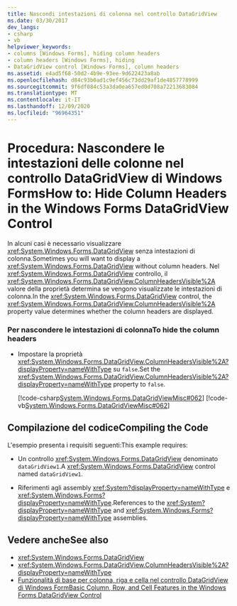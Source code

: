 ```yaml
---
title: Nascondi intestazioni di colonna nel controllo DataGridView
ms.date: 03/30/2017
dev_langs:
- csharp
- vb
helpviewer_keywords:
- columns [Windows Forms], hiding column headers
- column headers [Windows Forms], hiding
- DataGridView control [Windows Forms], column headers
ms.assetid: e4ad5f68-50d2-4b9e-93ee-9d622423a8ab
ms.openlocfilehash: d84c93b0ad1c9ef456c73dd29af1de4857778999
ms.sourcegitcommit: 9f6df084c53a3da0ea657ed0d708a72213683084
ms.translationtype: MT
ms.contentlocale: it-IT
ms.lasthandoff: 12/09/2020
ms.locfileid: "96964351"
---
```

# <a name="how-to-hide-column-headers-in-the-windows-forms-datagridview-control"></a><span data-ttu-id="b9659-102">Procedura: Nascondere le intestazioni delle colonne nel controllo DataGridView di Windows Forms</span><span class="sxs-lookup"><span data-stu-id="b9659-102">How to: Hide Column Headers in the Windows Forms DataGridView Control</span></span>
<span data-ttu-id="b9659-103">In alcuni casi è necessario visualizzare <xref:System.Windows.Forms.DataGridView> senza intestazioni di colonna.</span><span class="sxs-lookup"><span data-stu-id="b9659-103">Sometimes you will want to display a <xref:System.Windows.Forms.DataGridView> without column headers.</span></span> <span data-ttu-id="b9659-104">Nel <xref:System.Windows.Forms.DataGridView> controllo, il <xref:System.Windows.Forms.DataGridView.ColumnHeadersVisible%2A> valore della proprietà determina se vengono visualizzate le intestazioni di colonna.</span><span class="sxs-lookup"><span data-stu-id="b9659-104">In the <xref:System.Windows.Forms.DataGridView> control, the <xref:System.Windows.Forms.DataGridView.ColumnHeadersVisible%2A> property value determines whether the column headers are displayed.</span></span>  
  
### <a name="to-hide-the-column-headers"></a><span data-ttu-id="b9659-105">Per nascondere le intestazioni di colonna</span><span class="sxs-lookup"><span data-stu-id="b9659-105">To hide the column headers</span></span>  
  
- <span data-ttu-id="b9659-106">Impostare la proprietà <xref:System.Windows.Forms.DataGridView.ColumnHeadersVisible%2A?displayProperty=nameWithType> su `false`.</span><span class="sxs-lookup"><span data-stu-id="b9659-106">Set the <xref:System.Windows.Forms.DataGridView.ColumnHeadersVisible%2A?displayProperty=nameWithType> property to `false`.</span></span>  
  
     [!code-csharp[System.Windows.Forms.DataGridViewMisc#062](~/samples/snippets/csharp/VS_Snippets_Winforms/System.Windows.Forms.DataGridViewMisc/CS/datagridviewmisc.cs#062)]
     [!code-vb[System.Windows.Forms.DataGridViewMisc#062](~/samples/snippets/visualbasic/VS_Snippets_Winforms/System.Windows.Forms.DataGridViewMisc/VB/datagridviewmisc.vb#062)]  
  
## <a name="compiling-the-code"></a><span data-ttu-id="b9659-107">Compilazione del codice</span><span class="sxs-lookup"><span data-stu-id="b9659-107">Compiling the Code</span></span>  
 <span data-ttu-id="b9659-108">L'esempio presenta i requisiti seguenti:</span><span class="sxs-lookup"><span data-stu-id="b9659-108">This example requires:</span></span>  
  
- <span data-ttu-id="b9659-109">Un controllo <xref:System.Windows.Forms.DataGridView> denominato `dataGridView1`.</span><span class="sxs-lookup"><span data-stu-id="b9659-109">A <xref:System.Windows.Forms.DataGridView> control named `dataGridView1`.</span></span>  
  
- <span data-ttu-id="b9659-110">Riferimenti agli assembly <xref:System?displayProperty=nameWithType> e <xref:System.Windows.Forms?displayProperty=nameWithType>.</span><span class="sxs-lookup"><span data-stu-id="b9659-110">References to the <xref:System?displayProperty=nameWithType> and <xref:System.Windows.Forms?displayProperty=nameWithType> assemblies.</span></span>  
  
## <a name="see-also"></a><span data-ttu-id="b9659-111">Vedere anche</span><span class="sxs-lookup"><span data-stu-id="b9659-111">See also</span></span>

- <xref:System.Windows.Forms.DataGridView>
- <xref:System.Windows.Forms.DataGridView.ColumnHeadersVisible%2A?displayProperty=nameWithType>
- [<span data-ttu-id="b9659-112">Funzionalità di base per colonna, riga e cella nel controllo DataGridView di Windows Form</span><span class="sxs-lookup"><span data-stu-id="b9659-112">Basic Column, Row, and Cell Features in the Windows Forms DataGridView Control</span></span>](basic-column-row-and-cell-features-wf-datagridview-control.md)
